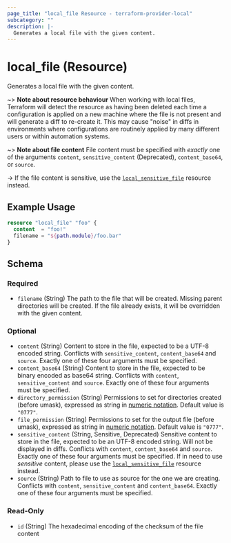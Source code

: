 ```yaml
---
page_title: "local_file Resource - terraform-provider-local"
subcategory: ""
description: |-
  Generates a local file with the given content.
---
```


# local_file (Resource)

Generates a local file with the given content.

~> **Note about resource behaviour**
When working with local files, Terraform will detect the resource
as having been deleted each time a configuration is applied on a new machine
where the file is not present and will generate a diff to re-create it. This
may cause "noise" in diffs in environments where configurations are routinely
applied by many different users or within automation systems.

~> **Note about file content**
File content must be specified with _exactly_ one of the arguments `content`,
`sensitive_content` (Deprecated), `content_base64`, or `source`.

-> If the file content is sensitive, use the
[`local_sensitive_file`](./sensitive_file.html) resource instead.

## Example Usage

```terraform
resource "local_file" "foo" {
  content  = "foo!"
  filename = "${path.module}/foo.bar"
}
```

<!-- schema generated by tfplugindocs -->
## Schema

### Required

- `filename` (String) The path to the file that will be created.
 Missing parent directories will be created.
 If the file already exists, it will be overridden with the given content.

### Optional

- `content` (String) Content to store in the file, expected to be a UTF-8 encoded string.
 Conflicts with `sensitive_content`, `content_base64` and `source`.
 Exactly one of these four arguments must be specified.
- `content_base64` (String) Content to store in the file, expected to be binary encoded as base64 string.
 Conflicts with `content`, `sensitive_content` and `source`.
 Exactly one of these four arguments must be specified.
- `directory_permission` (String) Permissions to set for directories created (before umask), expressed as string in
 [numeric notation](https://en.wikipedia.org/wiki/File-system_permissions#Numeric_notation).
 Default value is `"0777"`.
- `file_permission` (String) Permissions to set for the output file (before umask), expressed as string in
 [numeric notation](https://en.wikipedia.org/wiki/File-system_permissions#Numeric_notation).
 Default value is `"0777"`.
- `sensitive_content` (String, Sensitive, Deprecated) Sensitive content to store in the file, expected to be an UTF-8 encoded string.
 Will not be displayed in diffs.
 Conflicts with `content`, `content_base64` and `source`.
 Exactly one of these four arguments must be specified.
 If in need to use _sensitive_ content, please use the [`local_sensitive_file`](./sensitive_file.html)
 resource instead.
- `source` (String) Path to file to use as source for the one we are creating.
 Conflicts with `content`, `sensitive_content` and `content_base64`.
 Exactly one of these four arguments must be specified.

### Read-Only

- `id` (String) The hexadecimal encoding of the checksum of the file content